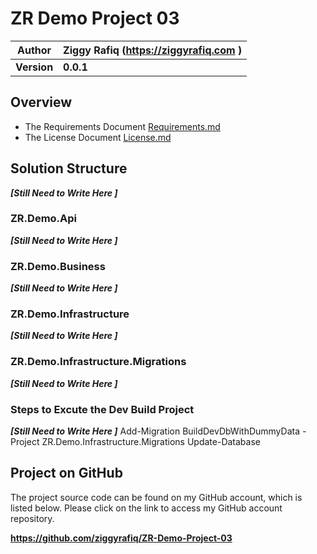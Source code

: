 # ZR Demo Project 03

| Author      | Ziggy Rafiq (<https://ziggyrafiq.com> ) |
| ----------- | --------------------------------------- |
| **Version** | **0.0.1**                               |

## Overview

- The Requirements Document [Requirements.md](Requirements.md)
- The License Document [License.md](LICENSE.md)

## Solution Structure

**_[Still Need to Write Here ]_**

### ZR.Demo.Api

**_[Still Need to Write Here ]_**

### ZR.Demo.Business

**_[Still Need to Write Here ]_**

### ZR.Demo.Infrastructure

**_[Still Need to Write Here ]_**

### ZR.Demo.Infrastructure.Migrations

**_[Still Need to Write Here ]_**

### Steps to Excute the Dev Build Project

**_[Still Need to Write Here ]_**
Add-Migration BuildDevDbWithDummyData -Project ZR.Demo.Infrastructure.Migrations
Update-Database

## Project on GitHub

The project source code can be found on my GitHub account, which is listed below. Please click on the link to access my GitHub account repository.

**https://github.com/ziggyrafiq/ZR-Demo-Project-03**

